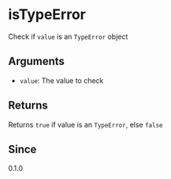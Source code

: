 # isTypeError

Check if `value` is an `TypeError` object

## Arguments

- `value`: The value to check

## Returns

Returns `true` if value is an `TypeError`, else `false`

## Since

0.1.0
